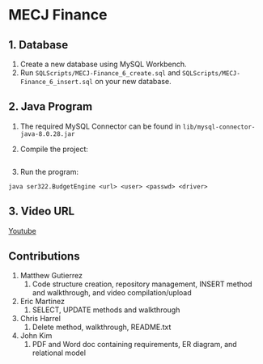 # MECJ Finance

## 1. Database
1. Create a new database using MySQL Workbench.
2. Run `SQLScripts/MECJ-Finance_6_create.sql` and `SQLScripts/MECJ-Finance_6_insert.sql` on your new database.

## 2. Java Program
1. The required MySQL Connector can be found in `lib/mysql-connector-java-8.0.28.jar`

2. Compile the project:
```

```

3. Run the program:
```
java ser322.BudgetEngine <url> <user> <passwd> <driver>
```

## 3. Video URL
[Youtube]()

## Contributions
1. Matthew Gutierrez
    1. Code structure creation, repository management, INSERT method and walkthrough, and video compilation/upload
2. Eric Martinez
    1. SELECT, UPDATE methods and walkthrough
3. Chris Harrel
    1. Delete method, walkthrough, README.txt
4. John Kim
    1. PDF and Word doc containing requirements, ER diagram, and relational model